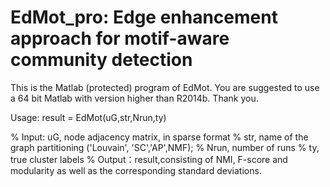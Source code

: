 # EdMot_pro: Edge enhancement approach for motif-aware community detection 
This is the Matlab (protected) program of EdMot.
You are suggested to use a 64 bit Matlab with version higher than R2014b. Thank you.

Usage:
result = EdMot(uG,str,Nrun,ty)

% Input: uG, node adjacency matrix, in sparse format
%        str, name of the graph partitioning ('Louvain', 'SC','AP',NMF);
%        Nrun, number of runs
%        ty, true cluster labels
% Output：result,consisting of NMI, F-score and modularity as well as the corresponding standard deviations.
